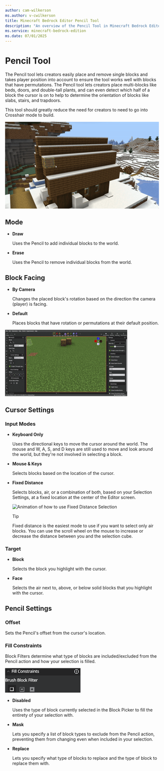 ```yaml
---
author: cam-wilkerson
ms.author: v-cwilkerson
title: Minecraft Bedrock Editor Pencil Tool
description: "An overview of the Pencil Tool in Minecraft Bedrock Editor"
ms.service: minecraft-bedrock-edition
ms.date: 07/01/2025
---
```


# Pencil Tool

The Pencil tool lets creators easily place and remove single blocks and takes player position into account to ensure the tool works well with blocks that have permutations. The Pencil tool lets creators place multi-blocks like beds, doors, and double-tall plants, and can even detect which half of a block the cursor is on to help to determine the orientation of blocks like slabs, stairs, and trapdoors.

This tool should greatly reduce the need for creators to need to go into Crosshair mode to build.  

![Pencil Tool Selecting Individual Blocks](Media/GIFs/Pencil.gif)

## Mode

-	**Draw**

    Uses the Pencil to add individual blocks to the world.

-	**Erase**

    Uses the Pencil to remove individual blocks from the world.


## Block Facing

-	**By Camera**

    Changes the placed block's rotation based on the direction the camera (player) is facing.

-	**Default**

    Places blocks that have rotation or permutations at their default position.

![Gif demonstrating Block Facing categories](Media/blockfacing.gif)

## Cursor Settings

### Input Modes

- **Keyboard Only**

    Uses the directional keys to move the cursor around the world. The mouse and W, A, S, and D keys are still used to move and look around the world, but they're not involved in selecting a block.

- **Mouse & Keys**

    Selects blocks based on the location of the cursor.

- **Fixed Distance**

    Selects blocks, air, or a combination of both, based on your Selection Settings, at a fixed location at the center of the Editor screen.

    ![Animation of how to use Fixed Distance Selection](Media/FixedDistance.gif)

    > [!Tip]
    > Fixed distance is the easiest mode to use if you want to select only air blocks. You can use the scroll wheel on the mouse to increase or decrease the distance between you and the selection cube.

### Target

- **Block**

    Selects the block you highlight with the cursor.

- **Face**

    Selects the air next to, above, or below solid blocks that you highlight with the cursor.


## Pencil Settings

### Offset 

Sets the Pencil's offset from the cursor's location.

### Fill Constraints

Block Filters determine what type of blocks are included/excluded from the Pencil action and how your selection is filled.

![Fil Constraints Menu](media/BrushScreenshots/FillConstraints.png)

- **Disabled**

    Uses the type of block currently selected in the Block Picker to fill the entirety of your selection with.

- **Mask**

    Lets you specify a list of block types to exclude from the Pencil action, preventing them from changing even when included in your selection.

- **Replace**

    Lets you specify what type of blocks to replace and the type of block to replace them with.

